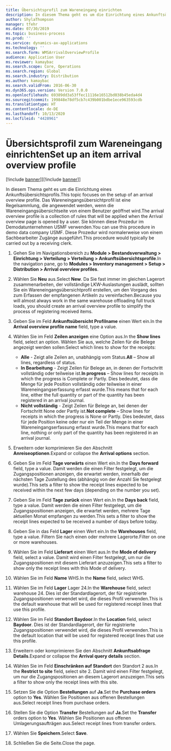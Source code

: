 ```yaml
---
title: Übersichtsprofil zum Wareneingang einrichten
description: In diesem Thema geht es um die Einrichtung eines Ankunftsübersichtsprofils.
author: ShylaThompson
manager: tfehr
ms.date: 07/30/2019
ms.topic: business-process
ms.prod: ''
ms.service: dynamics-ax-applications
ms.technology: ''
ms.search.form: WMSArrivalOverviewProfile
audience: Application User
ms.reviewer: kamaybac
ms.search.scope: Core, Operations
ms.search.region: Global
ms.search.industry: Distribution
ms.author: kamaybac
ms.search.validFrom: 2016-06-30
ms.dyn365.ops.version: Version 7.0.0
ms.openlocfilehash: 69389dd3a53ffec11116e16512bd038b45eda4d4
ms.sourcegitcommit: 199848e78df5cb7c439b001bdbe1ece963593cdb
ms.translationtype: HT
ms.contentlocale: de-DE
ms.lasthandoff: 10/13/2020
ms.locfileid: "4428961"
---
```

# <a name="set-up-an-item-arrival-overview-profile"></a><span data-ttu-id="b57ef-103">Übersichtsprofil zum Wareneingang einrichten</span><span class="sxs-lookup"><span data-stu-id="b57ef-103">Set up an item arrival overview profile</span></span>

<span data-ttu-id="b57ef-104">[!include [banner](../../includes/banner.md)]]</span><span class="sxs-lookup"><span data-stu-id="b57ef-104">[!include [banner](../../includes/banner.md)]]</span></span>

<span data-ttu-id="b57ef-105">In diesem Thema geht es um die Einrichtung eines Ankunftsübersichtsprofils.</span><span class="sxs-lookup"><span data-stu-id="b57ef-105">This topic focuses on the setup of an arrival overview profile.</span></span> <span data-ttu-id="b57ef-106">Das Wareneingangsübersichtprofil ist eine Regelsammlung, die angewendet werden, wenn die Wareneingangsübersichtseite von einem Benutzer geöffnet wird.</span><span class="sxs-lookup"><span data-stu-id="b57ef-106">The arrival overview profile is a collection of rules that will be applied when the Arrival overview page is opened by a user.</span></span> <span data-ttu-id="b57ef-107">Sie können diese Prozedur im Demodatunternehmen USMF verwenden.</span><span class="sxs-lookup"><span data-stu-id="b57ef-107">You can use this procedure in demo data company USMF.</span></span> <span data-ttu-id="b57ef-108">Diese Prozedur wird normalerweise von einem Sachbearbeiter Zugänge ausgeführt.</span><span class="sxs-lookup"><span data-stu-id="b57ef-108">This procedure would typically be carried out by a receiving clerk.</span></span>

1. <span data-ttu-id="b57ef-109">Gehen Sie im Navigationsbereich zu **Module > Bestandsverwaltung > Einrichtung > Verteilung > Verteilung > Ankunftsübersichtsprofile**.</span><span class="sxs-lookup"><span data-stu-id="b57ef-109">In the navigation pane, go to **Modules > Inventory management > Setup > Distribution > Arrival overview profiles**.</span></span>
2. <span data-ttu-id="b57ef-110">Wählen Sie **Neu** aus.</span><span class="sxs-lookup"><span data-stu-id="b57ef-110">Select **New**.</span></span> <span data-ttu-id="b57ef-111">Da Sie fast immer im gleichen Lagerort zusammenarbeiten, der vollständige LKW-Auslastungen auslädt, sollten Sie ein Wareneingangsübersichtprofil erstellen, um den Vorgang des zum Erfassen der empfangenen Artikeln zu vereinfachen.</span><span class="sxs-lookup"><span data-stu-id="b57ef-111">Because you will almost always work in the same warehouse offloading full truck loads, you should create an arrival overview profile to simplify the process of registering received items.</span></span>  
3. <span data-ttu-id="b57ef-112">Geben Sie im Feld **Ankunftsübersicht Profilname** einen Wert ein.</span><span class="sxs-lookup"><span data-stu-id="b57ef-112">In the **Arrival overview profile name** field, type a value.</span></span>
4. <span data-ttu-id="b57ef-113">Wählen Sie im Feld **Zeilen anzeigen** eine Option aus.</span><span class="sxs-lookup"><span data-stu-id="b57ef-113">In the **Show lines** field, select an option.</span></span> <span data-ttu-id="b57ef-114">Wählen Sie aus, welche Zeilen für die Belege angezeigt werden sollen:</span><span class="sxs-lookup"><span data-stu-id="b57ef-114">Select which lines to show for the receipts:</span></span>  

    - <span data-ttu-id="b57ef-115">**Alle** - Zeigt alle Zeilen an, unabhängig vom Status.</span><span class="sxs-lookup"><span data-stu-id="b57ef-115">**All** – Show all lines, regardless of status.</span></span>   
    - <span data-ttu-id="b57ef-116">**In Bearbeitung** - Zeigt Zeilen für Belege an, in denen der Fortschritt vollständig oder teilweise ist.</span><span class="sxs-lookup"><span data-stu-id="b57ef-116">**In progress** – Show lines for receipts in which the progress is Complete or Partly.</span></span> <span data-ttu-id="b57ef-117">Dies bedeutet, dass die Menge für jede Position vollständig oder teilweise in einer Wareneingangserfassung erfasst wurde.</span><span class="sxs-lookup"><span data-stu-id="b57ef-117">This means that for each line, either the full quantity or part of the quantity has been registered in an arrival journal.</span></span>   
    - <span data-ttu-id="b57ef-118">**Nicht vollständig** - Zeigt Zeilen für Belege an, bei denen der Fortschritt None oder Partly ist.</span><span class="sxs-lookup"><span data-stu-id="b57ef-118">**Not complete** – Show lines for receipts in which the progress is None or Partly.</span></span> <span data-ttu-id="b57ef-119">Dies bedeutet, dass für jede Position keine oder nur ein Teil der Menge in einer Wareneingangserfassung erfasst wurde.</span><span class="sxs-lookup"><span data-stu-id="b57ef-119">This means that for each line, nothing or only part of the quantity has been registered in an arrival journal.</span></span>  

5. <span data-ttu-id="b57ef-120">Erweitern oder komprimieren Sie den Abschnitt **Anreiseoptionen**.</span><span class="sxs-lookup"><span data-stu-id="b57ef-120">Expand or collapse the **Arrival options** section.</span></span>
6. <span data-ttu-id="b57ef-121">Geben Sie im Feld **Tage vorwärts** einen Wert ein.</span><span class="sxs-lookup"><span data-stu-id="b57ef-121">In the **Days forward** field, type a value.</span></span> <span data-ttu-id="b57ef-122">Damit werden die einen Filter festgelegt, um die Zugangspositionen anzeigen, die erwartet werden, innerhalb der nächsten Tage Zustellung des (abhängig von der Anzahl Sie festgelegt wurde).</span><span class="sxs-lookup"><span data-stu-id="b57ef-122">This sets a filter to show the receipt lines expected to be received within the next few days (depending on the number you set).</span></span>  
7. <span data-ttu-id="b57ef-123">Geben Sie im Feld **Tage zurück** einen Wert ein.</span><span class="sxs-lookup"><span data-stu-id="b57ef-123">In the **Days back** field, type a value.</span></span> <span data-ttu-id="b57ef-124">Damit werden die einen Filter festgelegt, um die Zugangspositionen anzeigen, die erwartet werden, mehrere Tage aktuellen Monat empfangen zu werden.</span><span class="sxs-lookup"><span data-stu-id="b57ef-124">This sets a filter to show the receipt lines expected to be received a number of days before today.</span></span>  
8. <span data-ttu-id="b57ef-125">Geben Sie in das Feld **Lager** einen Wert ein.</span><span class="sxs-lookup"><span data-stu-id="b57ef-125">In the **Warehouses** field, type a value.</span></span> <span data-ttu-id="b57ef-126">Filtern Sie nach einen oder mehrere Lagerorte.</span><span class="sxs-lookup"><span data-stu-id="b57ef-126">Filter on one or more warehouses.</span></span>  
9. <span data-ttu-id="b57ef-127">Wählen Sie im Feld **Lieferart** einen Wert aus.</span><span class="sxs-lookup"><span data-stu-id="b57ef-127">In the **Mode of delivery** field, select a value.</span></span> <span data-ttu-id="b57ef-128">Damit wird einen Filter festgelegt, um nur die Zugangspositionen mit diesem Lieferart anzuzeigen.</span><span class="sxs-lookup"><span data-stu-id="b57ef-128">This sets a filter to show only the receipt lines with this Mode of delivery.</span></span>  
10. <span data-ttu-id="b57ef-129">Wählen Sie im Feld **Name** WHS.</span><span class="sxs-lookup"><span data-stu-id="b57ef-129">In the **Name** field, select WHS.</span></span>
11. <span data-ttu-id="b57ef-130">Wählen Sie im Feld **Lager** Lager 24.</span><span class="sxs-lookup"><span data-stu-id="b57ef-130">In the **Warehouse** field, select warehouse 24.</span></span> <span data-ttu-id="b57ef-131">Dies ist der Standardlagerort, der für registrierte Zugangspositionen verwendet wird, die dieses Profil verwenden.</span><span class="sxs-lookup"><span data-stu-id="b57ef-131">This is the default warehouse that will be used for registered receipt lines that use this profile.</span></span>  
12. <span data-ttu-id="b57ef-132">Wählen Sie im Feld **Standort** **Baydoor**.</span><span class="sxs-lookup"><span data-stu-id="b57ef-132">In the **Location** field, select **Baydoor**.</span></span> <span data-ttu-id="b57ef-133">Dies ist der Standardlagerort, der für registrierte Zugangspositionen verwendet wird, die dieses Profil verwenden.</span><span class="sxs-lookup"><span data-stu-id="b57ef-133">This is the default location that will be used for registered receipt lines that use this profile.</span></span>  
13. <span data-ttu-id="b57ef-134">Erweitern oder komprimieren Sie den Abschnitt **Ankunftsabfrage Details**.</span><span class="sxs-lookup"><span data-stu-id="b57ef-134">Expand or collapse the **Arrival query details** section.</span></span>
14. <span data-ttu-id="b57ef-135">Wählen Sie im Feld **Einschränken auf Standort** den Standort 2 aus.</span><span class="sxs-lookup"><span data-stu-id="b57ef-135">In the **Restrict to site** field, select site 2.</span></span> <span data-ttu-id="b57ef-136">Damit wird einen Filter festgelegt, um nur die Zugangspositionen an diesem Lagerort anzuzeigen.</span><span class="sxs-lookup"><span data-stu-id="b57ef-136">This sets a filter to show only the receipt lines with this site.</span></span>  
15. <span data-ttu-id="b57ef-137">Setzen Sie die Option **Bestellungen** auf **Ja**.</span><span class="sxs-lookup"><span data-stu-id="b57ef-137">Set the **Purchase orders** option to **Yes**.</span></span> <span data-ttu-id="b57ef-138">Wählen Sie Positionen aus offenen Bestellungen aus.</span><span class="sxs-lookup"><span data-stu-id="b57ef-138">Select receipt lines from purchase orders.</span></span>  
16. <span data-ttu-id="b57ef-139">Stellen Sie die Option **Transfer** Bestellungen auf **Ja**.</span><span class="sxs-lookup"><span data-stu-id="b57ef-139">Set the **Transfer** orders option to **Yes**.</span></span> <span data-ttu-id="b57ef-140">Wählen Sie Positionen aus offenen Umlagerungsaufträgen aus.</span><span class="sxs-lookup"><span data-stu-id="b57ef-140">Select receipt lines from transfer orders.</span></span>  
17. <span data-ttu-id="b57ef-141">Wählen Sie **Speichern**.</span><span class="sxs-lookup"><span data-stu-id="b57ef-141">Select **Save**.</span></span>
18. <span data-ttu-id="b57ef-142">Schließen Sie die Seite.</span><span class="sxs-lookup"><span data-stu-id="b57ef-142">Close the page.</span></span>

